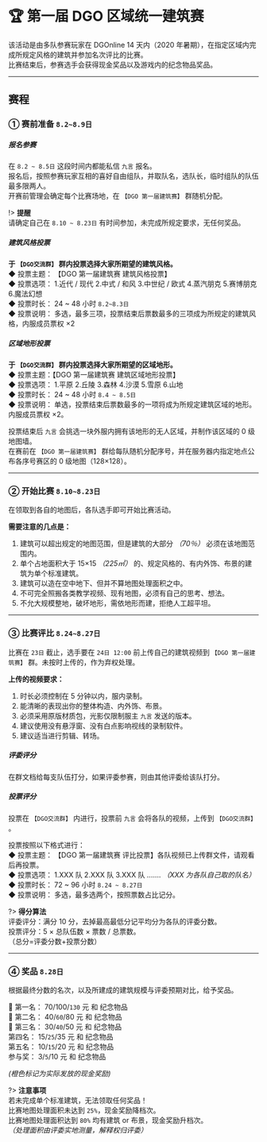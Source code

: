 <!-- community/activities/1001 -->

# 🏆 第一届 DGO 区域统一建筑赛

该活动是由多队参赛玩家在 DGOnline 14 天内（2020 年暑期），在指定区域内完成所规定风格的建筑并参加名次评比的比赛。</br>
比赛结束后，参赛选手会获得现金奖品以及游戏内的纪念物品奖品。

---

## 赛程

### ① 赛前准备 `8.2~8.9日`

##### 报名参赛

在 `8.2 ~ 8.5日` 这段时间内都能私信 `九言` 报名。</br>
报名后，按照参赛玩家互相的喜好自由组队，并取队名，选队长，临时组队的队伍最多限两人。</br>
开赛前管理会确定每个比赛场地，在 `【DGO 第一届建筑赛】` 群随机分配。

!> **提醒** </br>
请确定自己在 `8.10 ~ 8.23日` 有时间参加，未完成所规定要求，无任何奖品。

##### 建筑风格投票

**于 `【DGO交流群】` 群内投票选择大家所期望的建筑风格。** </br>
◆ 投票主题： 【DGO 第一届建筑赛 建筑风格投票】</br>
◆ 投票选项： 1.近代 / 现代 2.中式 / 和风 3.中世纪 / 欧式 4.蒸汽朋克 5.赛博朋克 6.魔法幻想</br>
◆ 投票时长： 24 ~ 48 小时 `8.2~8.3日` </br>
◆ 投票说明： 多选，最多三项，投票结束后票数最多的三项成为所规定的建筑风格，内服成员票权 ×2

##### 区域地形投票

**于 `【DGO交流群】` 群内投票选择大家所期望的区域地形。** </br>
◆ 投票主题：【DGO 第一届建筑赛 建筑区域地形投票】</br>
◆ 投票选项： 1.平原 2.丘陵 3.森林 4.沙漠 5.雪原 6.山地</br>
◆ 投票时长： 24 ~ 48 小时 `8.4 ~ 8.5日` </br>
◆ 投票说明： 单选，投票结束后票数最多的一项将成为所规定建筑区域的地形。内服成员票权 ×2。

投票结束后 `九言` 会挑选一块外服内拥有该地形的无人区域，并制作该区域的 0 级地图墙。</br>
在赛前在 `【DGO 第一届建筑赛】` 群给每队随机分配序号，并在服务器内指定地点公布各序号赛区的 0 级地图（128×128）。

---

### ② 开始比赛 `8.10~8.23日`

在领取到各自的地图后，各队选手即可开始比赛活动。

**需要注意的几点是：**

1. 建筑可以超出规定的地图范围，但是建筑的大部分 _（70％）_ 必须在该地图范围内。
2. 单个占地面积大于 15×15 _（225㎡）_ 的、规定风格的、有内外饰、布景的建筑为单个标准建筑。
3. 建筑可以造在空中地下、但并不算地图处理面积之中。
4. 不可完全照搬各类教学视频、现有地图，必须有自己的思考、想法。
5. 不允大规模整地，破坏地形，需依地形而建，拒绝人工超平坦。

---

### ③ 比赛评比 `8.24~8.27日`

比赛在 `23日` 截止，选手要在 `24日 12:00` 前上传自己的建筑视频到 `【DGO 第一届建筑赛】` 群。未按时上传的，作为弃权处理。

**上传的视频要求：**

1. 时长必须控制在 5 分钟以内，服内录制。
2. 能清晰的表现出你的整体构造、内外饰、布景。
3. 必须采用原版材质包，光影仅限制服主 `九言` 发送的版本。
4. 建议使用没有悬浮窗、没有白点影响视线的录制软件。
5. 建议适当进行剪辑、转场。

##### 评委评分

在群文档给每支队伍打分，如果评委参赛，则由其他评委给该队打分。

##### 投票评分

投票在 `【DGO交流群】` 内进行，投票前 `九言` 会将各队的视频，上传到 `【DGO交流群】` 。

投票按照以下格式进行：</br>
◆ 投票主题： 【DGO 第一届建筑赛 评比投票】各队视频已上传群文件，请观看后再投票。</br>
◆ 投票选项： 1.XXX 队 2.XXX 队 3.XXX 队 ....... _（XXX 为各队自己取的队名）_ </br>
◆ 投票时长： 72 ~ 96 小时 `8.24 ~ 8.27日` </br>
◆ 投票说明： 多选，最多选两个，按照票数占比记分。</br>

?> **得分算法** </br>
评委评分：满分 10 分，去掉最高最低分记平均分为各队的评委分数。</br>
投票评分：5 × 总队伍数 × 票数 / 总票数。</br>
（总分=评委分数+投票分数）

---

### ④ 奖品 `8.28日`

根据最终分数的名次，以及所建成的建筑规模与评委预期对比，给予奖品。

🥇 第一名： 70/100/`130` 元 和 纪念物品</br>
🥈 第二名： 40/`60`/80 元 和 纪念物品</br>
🥉 第三名： 30/`40`/50 元 和 纪念物品</br>
第四名： 15/`25`/35 元 和 纪念物品</br>
第五名： 10/`15`/20 元 和 纪念物品</br>
参与奖： 3/`5`/10 元 和 纪念物品

_(橙色标记为实际发放的现金奖励)_

?> **注意事项**</br>
若未完成单个标准建筑，无法领取任何奖品！</br>
比赛地图处理面积未达到 `25%`，现金奖励降档次。</br>
比赛地图处理面积达到 `80%` 均有建筑 or 布景，现金奖励升档次。</br>
_（处理面积由评委实地测量，解释权归评委）_
